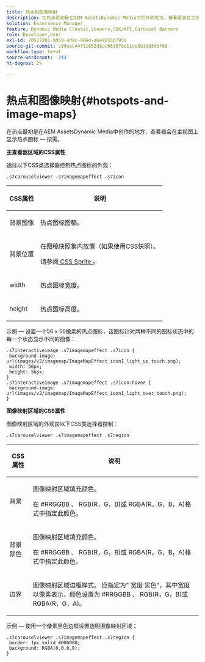 ```yaml
---
title: 热点和图像映射
description: 在热点最初是在AEM AssetsDynamic Media中创作的地方，查看器会在主视图上显示热点图标 — 按需。
solution: Experience Manager
feature: Dynamic Media Classic,Viewers,SDK/API,Carousel Banners
role: Developer,User
exl-id: 70517201-9d59-4d9c-986d-a6e9655b7956
source-git-commit: c99aac44711852d8ac661878e11ce0b19d3dbf60
workflow-type: tm+mt
source-wordcount: '243'
ht-degree: 2%

---
```


# 热点和图像映射{#hotspots-and-image-maps}

在热点最初是在AEM AssetsDynamic Media中创作的地方，查看器会在主视图上显示热点图标 — 按需。

<!--<a id="section_061E550C1C1D4DB2BD663A898895B38C"></a>-->

**主查看器区域的CSS属性**

通过以下CSS类选择器控制热点图标的外观：

```
.s7carouselviewer .s7imagemapeffect .s7icon
```

<table id="table_94EE3F5BBE4547C0B4943471CEE7EDE4"> 
 <thead> 
  <tr> 
   <th colname="col1" class="entry"> <p> CSS属性 </p> </th> 
   <th colname="col2" class="entry"> <p>说明 </p> </th> 
  </tr> 
 </thead>
 <tbody> 
  <tr> 
   <td colname="col1"> <p> <span class="codeph"> 背景图像  </span> </p> </td> 
   <td colname="col2"> <p>热点图标图稿。 </p> </td> 
  </tr> 
  <tr> 
   <td colname="col1"> <p> <span class="codeph"> 背景位置  </span> </p> </td> 
   <td colname="col2"> <p>在图稿快照集内放置（如果使用CSS快照）。 </p> <p>请参阅<a href="../../../c-html5-aem-asset-viewers/c-html5-aem-interactive-images/c-html5-aem-interactive-image-customizingviewer/c-html5-aem-interactive-image-customizingviewer.md#section-9b6d8d601cb441d08214dada7bb4eddc" format="dita" scope="local"> CSS Sprite </a>。 </p> </td> 
  </tr> 
  <tr> 
   <td colname="col1"> <p> <span class="codeph"> width </span> </p> </td> 
   <td colname="col2"> <p>热点图标宽度。 </p> </td> 
  </tr> 
  <tr> 
   <td colname="col1"> <p> <span class="codeph"> height </span> </p> </td> 
   <td colname="col2"> <p>热点图标高度。 </p> </td> 
  </tr> 
 </tbody> 
</table>

示例 — 设置一个56 x 56像素的热点图标，该图标针对两种不同的图标状态中的每一个状态显示不同的图像：

```
.s7interactiveimage .s7imagemapeffect .s7icon { 
 background-image: url(images/v2/imagemap/ImageMapEffect_icon1_light_up_touch.png); 
 width: 56px; 
 height: 56px; 
} 
.s7interactiveimage .s7imagemapeffect .s7icon:hover { 
 background-image: url(images/v2/imagemap/ImageMapEffect_icon1_light_over_touch.png); 
}
```

<!--<a id="section_26D0B8444D1F42D493793FF54968C0B9"></a>-->

**图像映射区域的CSS属性**

图像映射区域的外观由以下CSS类选择器控制：

`.s7carouselviewer .s7imagemapeffect .s7region`

<table id="table_DAE7A78AA4A74DC78B2D94F29E8E236B"> 
 <thead> 
  <tr> 
   <th colname="col1" class="entry"> <p> CSS属性 </p> </th> 
   <th colname="col2" class="entry"> <p>说明 </p> </th> 
  </tr> 
 </thead>
 <tbody> 
  <tr> 
   <td colname="col1"> <p> <span class="codeph"> 背景  </span> </p> </td> 
   <td colname="col2"> <p>图像映射区域填充颜色。 </p> <p>在<span class="codeph"> #RRGGBB </span>、<span class="codeph"> RGB(R，G，B)</span>或<span class="codeph"> RGBA(R，G，B，A)</span>格式中指定此颜色。 </p> </td> 
  </tr> 
  <tr> 
   <td colname="col1"> <p> <span class="codeph"> 背景颜色  </span> </p> </td> 
   <td colname="col2"> <p>图像映射区域填充颜色。 </p> <p>在<span class="codeph"> #RRGGBB </span>、<span class="codeph"> RGB(R，G，B)</span>或<span class="codeph"> RGBA(R，G，B，A)</span>格式中指定此颜色。 </p> </td> 
  </tr> 
  <tr> 
   <td colname="col1"> <p> <span class="codeph"> 边界 </span> </p> </td> 
   <td colname="col2"> <p> 图像映射区域边框样式。 应指定为" <span class="codeph">宽度</span> <span class="codeph">实色</span>"，其中<span class="codeph">宽度</span>以像素表示，<span class="codeph">颜色</span>设置为<span class="codeph"> #RRGGBB </span>、<span class="codeph"> RGB(R，G，B)</span>或<span class="codeph"> RGBA(R，G，A)</span>。 </p> </td> 
  </tr> 
 </tbody> 
</table>

示例 — 使用一个像素黑色边框设置透明图像映射区域：

```
.s7carouselviewer .s7imagemapeffect .s7region { 
 border: 1px solid #000000; 
 background: RGBA(0,0,0,0);  
}
```
